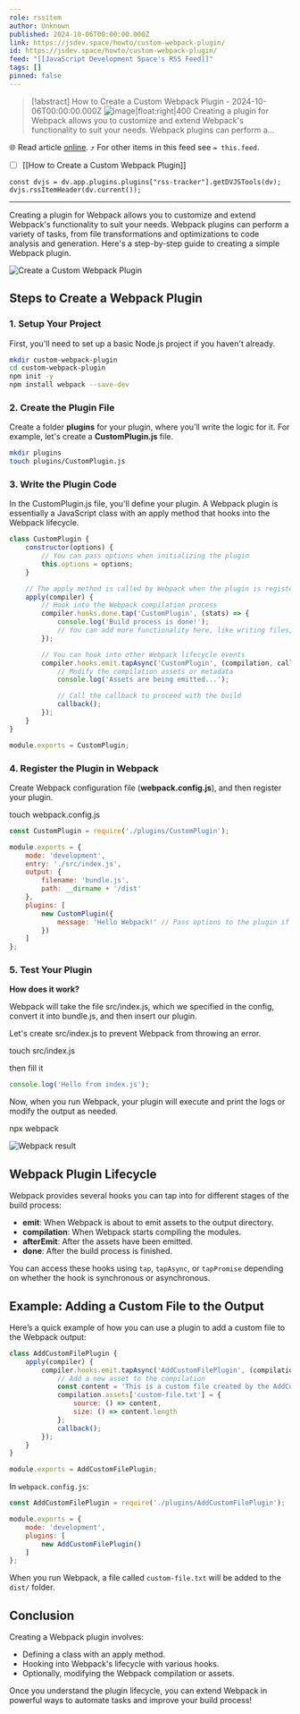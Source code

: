 ```yaml
---
role: rssitem
author: Unknown
published: 2024-10-06T00:00:00.000Z
link: https://jsdev.space/howto/custom-webpack-plugin/
id: https://jsdev.space/howto/custom-webpack-plugin/
feed: "[[JavaScript Development Space's RSS Feed]]"
tags: []
pinned: false
---
```


> [!abstract] How to Create a Custom Webpack Plugin - 2024-10-06T00:00:00.000Z
> ![image|float:right|400](./images/custom-webpack-plugin.png) Creating a plugin for Webpack allows you to customize and extend Webpack's functionality to suit your needs. Webpack plugins can perform a…

🌐 Read article [online](https://jsdev.space/howto/custom-webpack-plugin/). ⤴ For other items in this feed see `= this.feed`.

- [ ] [[How to Create a Custom Webpack Plugin]]

~~~dataviewjs
const dvjs = dv.app.plugins.plugins["rss-tracker"].getDVJSTools(dv);
dvjs.rssItemHeader(dv.current());
~~~

- - -
Creating a plugin for Webpack allows you to customize and extend Webpack's functionality to suit your needs. Webpack plugins can perform a variety of tasks, from file transformations and optimizations to code analysis and generation. Here's a step-by-step guide to creating a simple Webpack plugin.

![Create a Custom Webpack Plugin](./images/custom-webpack-plugin.png)

## Steps to Create a Webpack Plugin

### 1. Setup Your Project

First, you'll need to set up a basic Node.js project if you haven't already.

```bash
mkdir custom-webpack-plugin
cd custom-webpack-plugin
npm init -y
npm install webpack --save-dev
```

### 2. Create the Plugin File

Create a folder **plugins** for your plugin, where you’ll write the logic for it. For example, let's create a **CustomPlugin.js** file.

```bash
mkdir plugins
touch plugins/CustomPlugin.js
```

### 3. Write the Plugin Code

In the CustomPlugin.js file, you'll define your plugin. A Webpack plugin is essentially a JavaScript class with an apply method that hooks into the Webpack lifecycle.

```js
class CustomPlugin {
    constructor(options) {
        // You can pass options when initializing the plugin
        this.options = options;
    }

    // The apply method is called by Webpack when the plugin is registered
    apply(compiler) {
        // Hook into the Webpack compilation process
        compiler.hooks.done.tap('CustomPlugin', (stats) => {
            console.log('Build process is done!');
            // You can add more functionality here, like writing files, modifying assets, etc.
        });

        // You can hook into other Webpack lifecycle events
        compiler.hooks.emit.tapAsync('CustomPlugin', (compilation, callback) => {
            // Modify the compilation assets or metadata
            console.log('Assets are being emitted...');

            // Call the callback to proceed with the build
            callback();
        });
    }
}

module.exports = CustomPlugin;
```

### 4. Register the Plugin in Webpack

Create Webpack configuration file (**webpack.config.js**), and then register your plugin.

<div className="code-cmd">touch webpack.config.js</div>

```js
const CustomPlugin = require('./plugins/CustomPlugin');

module.exports = {
    mode: 'development',
    entry: './src/index.js',
    output: {
        filename: 'bundle.js',
        path: __dirname + '/dist'
    },
    plugins: [
        new CustomPlugin({
            message: 'Hello Webpack!' // Pass options to the plugin if needed
        })
    ]
};
```

### 5. Test Your Plugin

**How does it work?**

Webpack will take the file src/index.js, which we specified in the config, convert it into bundle.js, and then insert our plugin.

Let's create src/index.js to prevent Webpack from throwing an error.

<div className="code-cmd">touch src/index.js</div>

then fill it

```js
console.log('Hello from index.js');
```

Now, when you run Webpack, your plugin will execute and print the logs or modify the output as needed.

<div className="code-cmd">npx webpack</div>

![Webpack result](./images/webpack-result.png)

## Webpack Plugin Lifecycle

Webpack provides several hooks you can tap into for different stages of the build process:

- **emit**: When Webpack is about to emit assets to the output directory.
- **compilation**: When Webpack starts compiling the modules.
- **afterEmit**: After the assets have been emitted.
- **done**: After the build process is finished.

You can access these hooks using `tap`, `tapAsync`, or `tapPromise` depending on whether the hook is synchronous or asynchronous.

## Example: Adding a Custom File to the Output

Here’s a quick example of how you can use a plugin to add a custom file to the Webpack output:

```js
class AddCustomFilePlugin {
    apply(compiler) {
        compiler.hooks.emit.tapAsync('AddCustomFilePlugin', (compilation, callback) => {
            // Add a new asset to the compilation
            const content = 'This is a custom file created by the AddCustomFilePlugin!';
            compilation.assets['custom-file.txt'] = {
                source: () => content,
                size: () => content.length
            };
            callback();
        });
    }
}

module.exports = AddCustomFilePlugin;
```

In `webpack.config.js`:

```js
const AddCustomFilePlugin = require('./plugins/AddCustomFilePlugin');

module.exports = {
    mode: 'development',
    plugins: [
        new AddCustomFilePlugin()
    ]
};
```

When you run Webpack, a file called `custom-file.txt` will be added to the `dist/` folder.

## Conclusion

Creating a Webpack plugin involves:

- Defining a class with an apply method.
- Hooking into Webpack's lifecycle with various hooks.
- Optionally, modifying the Webpack compilation or assets.

Once you understand the plugin lifecycle, you can extend Webpack in powerful ways to automate tasks and improve your build process!